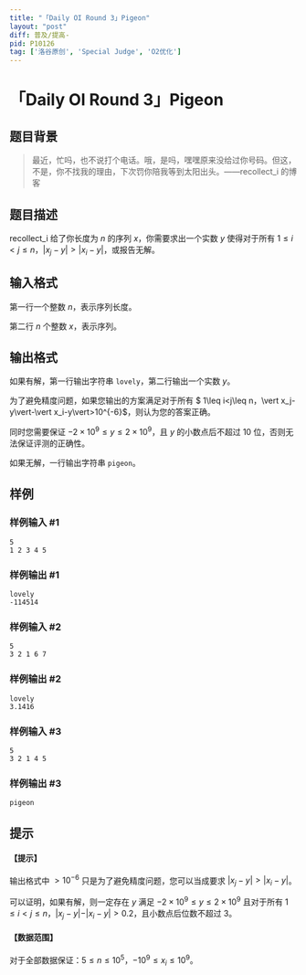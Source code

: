 ```yaml
---
title: "「Daily OI Round 3」Pigeon"
layout: "post"
diff: 普及/提高-
pid: P10126
tag: ['洛谷原创', 'Special Judge', 'O2优化']
---
```

# 「Daily OI Round 3」Pigeon
## 题目背景

> 最近，忙吗，也不说打个电话。哦，是吗，嘿嘿原来没给过你号码。但这，不是，你不找我的理由，下次罚你陪我等到太阳出头。——recollect_i 的博客
## 题目描述

recollect_i 给了你长度为 $n$ 的序列 $x$，你需要求出一个实数 $y$ 使得对于所有 $1\leq i<j\leq n$，$\vert x_j-y\vert>\vert x_i-y\vert$，或报告无解。
## 输入格式

第一行一个整数 $n$，表示序列长度。

第二行 $n$ 个整数 $x$，表示序列。
## 输出格式

如果有解，第一行输出字符串 `lovely`，第二行输出一个实数 $y$。

为了避免精度问题，如果您输出的方案满足对于所有 $ 1\leq i<j\leq n$，$\vert x_j-y\vert-\vert x_i-y\vert>10^{-6}$，则认为您的答案正确。

同时您需要保证 $-2\times 10^9\leq y\leq 2\times 10^9$，且 $y$ 的小数点后不超过 $10$ 位，否则无法保证评测的正确性。

如果无解，一行输出字符串 `pigeon`。
## 样例

### 样例输入 #1
```
5
1 2 3 4 5
```
### 样例输出 #1
```
lovely
-114514
```
### 样例输入 #2
```
5
3 2 1 6 7
```
### 样例输出 #2
```
lovely
3.1416
```
### 样例输入 #3
```
5
3 2 1 4 5
```
### 样例输出 #3
```
pigeon
```
## 提示

#### 【提示】

输出格式中 $>10^{-6}$ 只是为了避免精度问题，您可以当成要求 $\vert x_j-y\vert>\vert x_i-y\vert$。

可以证明，如果有解，则一定存在 $y$ 满足 $-2\times 10^{9}\leq y\leq2\times 10^{9}$ 且对于所有 $1\leq i<j\leq n$，$\vert x_j-y\vert-\vert x_i-y\vert>0.2$，且小数点后位数不超过 $3$。

#### 【数据范围】

对于全部数据保证：$5\leq n\leq10^5$，$-10^9\leq x_i\leq10^9$。
